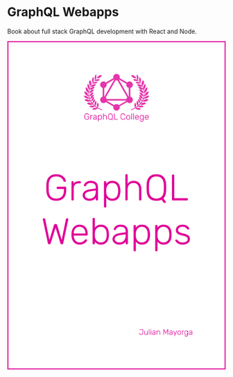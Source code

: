# GraphQL Webapps

Book about full stack GraphQL development with React and Node.

[![Cover](./chapters/cover.png)](https://graphql.college/graphql-webapps)
